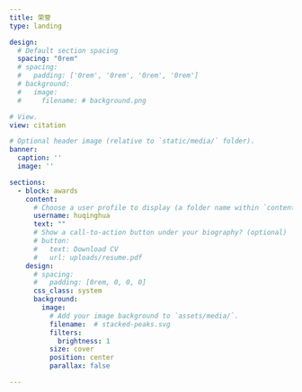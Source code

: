 ```yaml
---
title: 荣誉
type: landing

design:
  # Default section spacing
  spacing: "0rem"
  # spacing:
  #   padding: ['0rem', '0rem', '0rem', '0rem']
  # background:
  #   image:
  #     filename: # background.png

# View.
view: citation

# Optional header image (relative to `static/media/` folder).
banner:
  caption: ''
  image: ''

sections:
  - block: awards
    content:
      # Choose a user profile to display (a folder name within `content/authors/`)
      username: huqinghua
      text: ""
      # Show a call-to-action button under your biography? (optional)
      # button:
      #   text: Download CV
      #   url: uploads/resume.pdf
    design:
      # spacing:
      #   padding: [0rem, 0, 0, 0]
      css_class: system
      background:
        image:
          # Add your image background to `assets/media/`.
          filename:  # stacked-peaks.svg
          filters:
            brightness: 1
          size: cover
          position: center
          parallax: false

---
```

<!-- - **国家优秀青年科学基金获得者**，2012
- **天津市131人才第一次层次**，2012
- **天津市青年科技奖**，2014
- **天津市教育系统优秀共产党员**，2014
- **黑龙江教育厅自然科学一等奖**，2015
- **黑龙江省自然科学一等奖**，2016
- **天津市中青年科技创新领军人才**，2016 -->